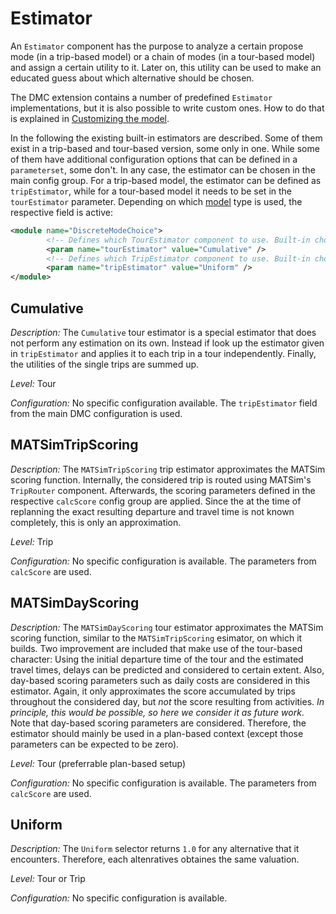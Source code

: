 # Estimator

An `Estimator` component has the purpose to analyze a certain propose mode (in a trip-based model) or a chain of modes (in a tour-based model) and assign a certain utility to it. Later on, this utility can be used to make an educated guess about which alternative should be chosen.

The DMC extension contains a number of predefined `Estimator` implementations, but it is also possible to write custom ones. How to do that is explained in [Customizing the model](docs/Customizing.md).

In the following the existing built-in estimators are described. Some of them exist in a trip-based and tour-based version, some only in one. While some of them have additional configuration options that can be defined in a `parameterset`, some don't. In any case, the estimator can be chosen in the main config group. For a trip-based model, the estimator can be defined as `tripEstimator`, while for a tour-based model it needs to be set in the `tourEstimator` parameter. Depending on which [model](docs/components/Model.md) type is used, the respective field is active:

```xml
<module name="DiscreteModeChoice">
		<!-- Defines which TourEstimator component to use. Built-in choices: ... -->
		<param name="tourEstimator" value="Cumulative" />
		<!-- Defines which TripEstimator component to use. Built-in choices: ... -->
		<param name="tripEstimator" value="Uniform" />
</module>
```

## Cumulative

*Description:* The `Cumulative` tour estimator is a special estimator that does not perform any estimation on its own. Instead if look up the estimator given in `tripEstimator` and applies it to each trip in a tour independently. Finally, the utilities of the single trips are summed up.

*Level:* Tour

*Configuration:*
No specific configuration available. The `tripEstimator` field from the main DMC configuration is used.

## MATSimTripScoring

*Description:* The `MATSimTripScoring` trip estimator approximates the MATSim scoring function. Internally, the considered trip is routed using MATSim's `TripRouter` component. Afterwards, the scoring parameters defined in the respective `calcScore` config group are applied. Since the at the time of replanning the exact resulting departure and travel time is not known completely, this is only an approximation. 

*Level:* Trip

*Configuration:*
No specific configuration is available. The parameters from `calcScore` are used.

## MATSimDayScoring

*Description:* The `MATSimDayScoring` tour estimator approximates the MATSim scoring function, similar to the `MATSimTripScoring` esimator, on which it builds. Two improvement are included that make use of the tour-based character: Using the initial departure time of the tour and the estimated travel times, delays can be predicted and considered to certain extent. Also, day-based scoring parameters such as daily costs are considered in this estimator. Again, it only approximates the score accumulated by trips throughout the considered day, but *not* the score resulting from activities. *In principle, this would be possible, so here we consider it as future work*. Note that day-based scoring parameters are considered. Therefore, the estimator should mainly be used in a plan-based context (except those parameters can be expected to be zero).

*Level:* Tour (preferrable plan-based setup)

*Configuration:*
No specific configuration is available. The parameters from `calcScore` are used.

## Uniform

*Description:* The `Uniform` selector returns `1.0` for any alternative that it encounters. Therefore, each altenratives obtaines the same valuation.

*Level:* Tour or Trip

*Configuration:*
No specific configuration is available.